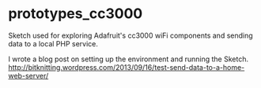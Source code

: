 prototypes_cc3000
=================

Sketch used for exploring Adafruit's cc3000 wiFi components and sending data to a local PHP service.

I wrote a blog post on setting up the environment and running the Sketch.  http://bitknitting.wordpress.com/2013/09/16/test-send-data-to-a-home-web-server/
